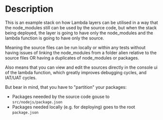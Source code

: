 # Description

This is an example stack on how Lambda layers can be utilised in a way that the node_modules still can be used by the source code, but when the stack being deployed, the layer is going to have only the node_modules and the lambda function is going to have only the source.

Meaning the source files can be run locally or within any tests without having issues of linking the node_modules from a folder alien relative to the source files OR having a duplicates of node_modules or packages.

Also means that you can view and edit the sources directly in the console ui of the lambda function, which greatly improves debugging cycles, and IAT/UAT cycles.

But bear in mind, that you have to "partition" your packages:
- Packages neeeded by the source code gouse to `src/nodejs/package.json`
- Packages needed locally (e.g. for deploying) goes to the root `package.json`